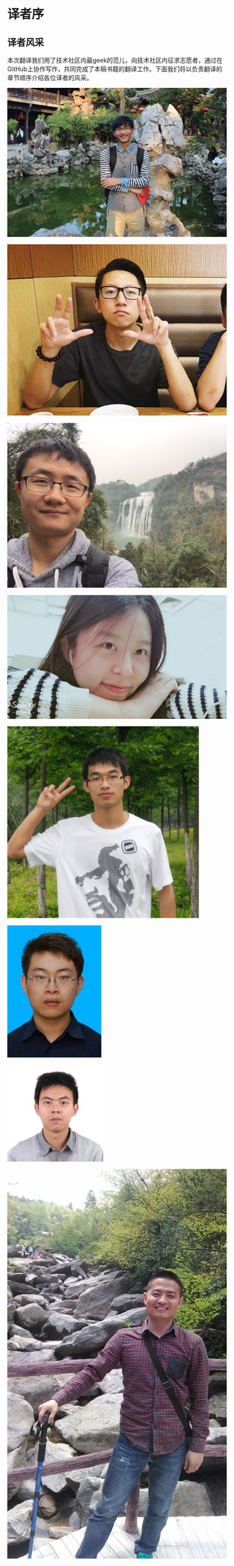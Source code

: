 # 译者序

## 译者风采
本次翻译我们用了技术社区内最geek的范儿，向技术社区内征求志愿者，通过在GitHub上协作写作，共同完成了本稿书籍的翻译工作。下面我们将以负责翻译的章节顺序介绍各位译者的风采。

![胡成龙，复旦大学计算机系在读研究生，Xilinx实习生](images/hcl.png)

![李彦晔，伊利诺伊大学香槟分校本科在读，Xilinx实习生](images/lyy.png)

![曹越，现就职于中国科学院电子学研究所，研究方向为实时信号处理。工作至今已完成多个合成孔径雷达实时信号处理项目，在雷达成像、动目标检测和识别领域有丰富的工程经验。](images/cy.png)

![陈雯，东南大学电气学院在读研究生，Xilinx实习生](images/cw.png)

![吴彦北，](images/wyb.png)

![胡博，本硕毕业于哈尔滨工程大学。上学期间多次参加国家挑战杯（国家三等奖）、"博创杯"全国嵌入式设计大赛（国家一等奖）、Robosub全球水下机器人大赛（全球第五）、微软imageinecup等比赛。目前主要从事视频编解码、图像预处理、目标识别与跟踪等相关工作。近几年技术方向积累多围绕SOC相关开发来构建自己的知识体系，主要是逻辑设计（Verilog和HLS）、驱动开发（Linux及裸核）、Linux系统上应用程序设计等。目前正在研究深度学习在前端智能中的应用。](images/hb.png)

![王芝斌，江南大学计算机科学与技术硕士毕业，原OpenHEC FPGA 云初创公司联合创始人、技术合伙人，现任科大讯飞研究院高级软件工程师，从事异构计算、云计算方面的工作。基于HLS 的光流算法加速工作发表在FPGA、FPT、FSP 和ACM TACO 等国际会议或期刊上。](images/wzb.jpg)

![杨勇（网名：rowen800），2013年于华中师范大学获得无线电物理专业硕士学位，具有5年的FPGA设计和板级硬件开发经历，主要从事数字信号处理、无线通信以及FPGA应用技术的研究。活跃于各大电子技术论坛，分享了多篇博文，个人的技术博客深受广大网友的喜爱。](images/yy.png)
